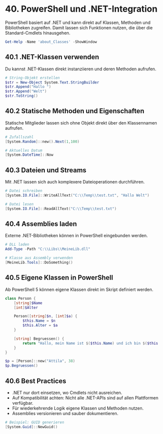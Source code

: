 # 40. PowerShell und .NET-Integration

PowerShell basiert auf .NET und kann direkt auf Klassen, Methoden und Bibliotheken zugreifen. Damit lassen sich Funktionen nutzen, die über die Standard-Cmdlets hinausgehen.

```powershell
Get-Help -Name 'about_Classes' -ShowWindow
```

## 40.1 .NET-Klassen verwenden

Du kannst .NET-Klassen direkt instanziieren und deren Methoden aufrufen.

```powershell
# String-Objekt erstellen
$str = New-Object System.Text.StringBuilder
$str.Append("Hallo ")
$str.Append("Welt")
$str.ToString()
```

## 40.2 Statische Methoden und Eigenschaften

Statische Mitglieder lassen sich ohne Objekt direkt über den Klassennamen aufrufen.

```powershell
# Zufallszahl
[System.Random]::new().Next(1,100)

# Aktuelles Datum
[System.DateTime]::Now
```

## 40.3 Dateien und Streams

Mit .NET lassen sich auch komplexere Dateioperationen durchführen.

```powershell
# Datei schreiben
[System.IO.File]::WriteAllText("C:\\Temp\\test.txt", "Hallo Welt")

# Datei lesen
[System.IO.File]::ReadAllText("C:\\Temp\\test.txt")
```

## 40.4 Assemblies laden

Externe .NET-Bibliotheken können in PowerShell eingebunden werden.

```powershell
# DLL laden
Add-Type -Path "C:\\Libs\\MeineLib.dll"

# Klasse aus Assembly verwenden
[MeineLib.Tools]::DoSomething()
```

## 40.5 Eigene Klassen in PowerShell

Ab PowerShell 5 können eigene Klassen direkt im Skript definiert werden.

```powershell
class Person {
    [string]$Name
    [int]$Alter

    Person([string]$n, [int]$a) {
        $this.Name = $n
        $this.Alter = $a
    }

    [string] Begruessen() {
        return "Hallo, mein Name ist $($this.Name) und ich bin $($this.Alter) Jahre alt."
    }
}

$p = [Person]::new("Attila", 38)
$p.Begruessen()
```

## 40.6 Best Practices

* .NET nur dort einsetzen, wo Cmdlets nicht ausreichen.
* Auf Kompatibilität achten: Nicht alle .NET-APIs sind auf allen Plattformen verfügbar.
* Für wiederkehrende Logik eigene Klassen und Methoden nutzen.
* Assemblies versionieren und sauber dokumentieren.

```powershell
# Beispiel: GUID generieren
[System.Guid]::NewGuid()
```
